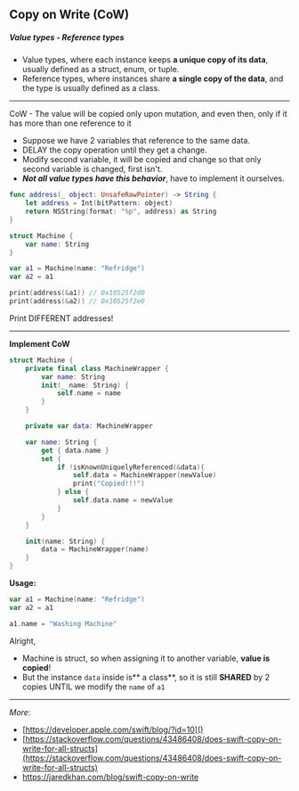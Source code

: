 ## Copy on Write (CoW)

##### Value types - Reference types

- Value types, where each instance keeps **a unique copy of its data**, usually defined as a struct, enum, or tuple. 
- Reference types, where instances share **a single copy of the data**, and the type is usually defined as a class.
------------
CoW - The value will be copied only upon mutation, and even then, only if it has more than one reference to it

- Suppose we have 2 variables that reference to the same data.
- DELAY the copy operation until they get a change.
- Modify second variable, it will be copied and change so that only second variable is changed, first isn't.
- ***Not all value types have this behavior***, have to implement it ourselves.

```swift
func address(_ object: UnsafeRawPointer) -> String {
    let address = Int(bitPattern: object)
    return NSString(format: "%p", address) as String
}

struct Machine {
    var name: String
}

var a1 = Machine(name: "Refridge")
var a2 = a1

print(address(&a1)) // 0x10525f2d0
print(address(&a2)) // 0x10525f2e0
```
Print DIFFERENT addresses!

------------

**Implement CoW** 

```swift
struct Machine {
    private final class MachineWrapper {
        var name: String
        init(_ name: String) {
            self.name = name
        }
    }

    private var data: MachineWrapper

    var name: String {
        get { data.name }
        set {
            if !isKnownUniquelyReferenced(&data){
                self.data = MachineWrapper(newValue)
                print("Copied!!!")
            } else {
                self.data.name = newValue
            }
        }
    }

    init(name: String) {
        data = MachineWrapper(name)
    }
}
```
**Usage:**
```swift
var a1 = Machine(name: "Refridge")
var a2 = a1

a1.name = "Washing Machine"
```
Alright,
- Machine is struct, so when assigning it to another variable, **value is copied**!
- But the instance `data` inside is** a class**, so it is still **SHARED** by 2 copies UNTIL we modify the `name` of `a1` 

------------


*More*:
- [https://developer.apple.com/swift/blog/?id=10]()
- [https://stackoverflow.com/questions/43486408/does-swift-copy-on-write-for-all-structs](https://stackoverflow.com/questions/43486408/does-swift-copy-on-write-for-all-structs)
- https://jaredkhan.com/blog/swift-copy-on-write
